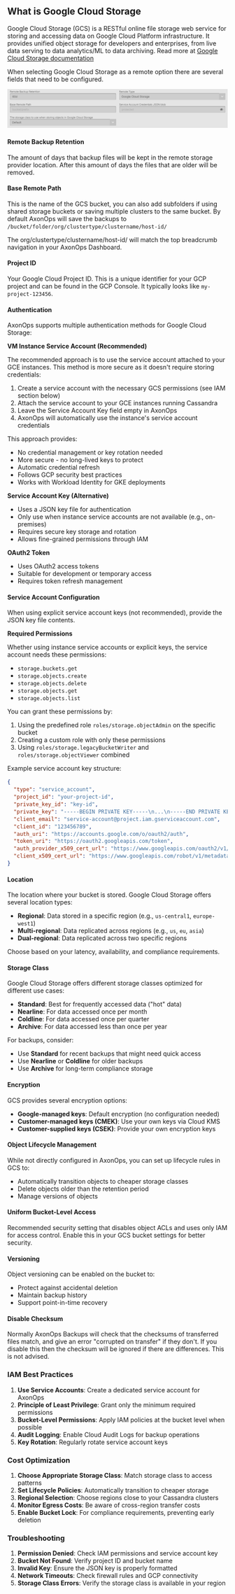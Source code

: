 ## What is Google Cloud Storage

Google Cloud Storage (GCS) is a RESTful online file storage web service for storing and accessing data on Google Cloud Platform infrastructure. It provides unified object storage for developers and enterprises, from live data serving to data analytics/ML to data archiving. Read more at [Google Cloud Storage documentation](https://cloud.google.com/storage/docs)

When selecting Google Cloud Storage as a remote option there are several fields that need to be configured.

![](./gcs.png)

#### Remote Backup Retention

The amount of days that backup files will be kept in the remote storage provider location. 
After this amount of days the files that are older will be removed.

#### Base Remote Path

This is the name of the GCS bucket, you can also add subfolders if using shared storage buckets or saving multiple clusters to the same bucket. By default AxonOps will save the backups to `/bucket/folder/org/clustertype/clustername/host-id/`

The org/clustertype/clustername/host-id/ will match the top breadcrumb navigation in your AxonOps Dashboard.

#### Project ID

Your Google Cloud Project ID. This is a unique identifier for your GCP project and can be found in the GCP Console. It typically looks like `my-project-123456`.

#### Authentication

AxonOps supports multiple authentication methods for Google Cloud Storage:

**VM Instance Service Account (Recommended)**

The recommended approach is to use the service account attached to your GCE instances. This method is more secure as it doesn't require storing credentials:

1. Create a service account with the necessary GCS permissions (see IAM section below)
2. Attach the service account to your GCE instances running Cassandra
3. Leave the Service Account Key field empty in AxonOps
4. AxonOps will automatically use the instance's service account credentials

This approach provides:
* No credential management or key rotation needed
* More secure - no long-lived keys to protect
* Automatic credential refresh
* Follows GCP security best practices
* Works with Workload Identity for GKE deployments

**Service Account Key (Alternative)**
* Uses a JSON key file for authentication
* Only use when instance service accounts are not available (e.g., on-premises)
* Requires secure key storage and rotation
* Allows fine-grained permissions through IAM

**OAuth2 Token**
* Uses OAuth2 access tokens
* Suitable for development or temporary access
* Requires token refresh management

#### Service Account Configuration

When using explicit service account keys (not recommended), provide the JSON key file contents. 

**Required Permissions**

Whether using instance service accounts or explicit keys, the service account needs these permissions:
* `storage.buckets.get`
* `storage.objects.create`
* `storage.objects.delete`
* `storage.objects.get`
* `storage.objects.list`

You can grant these permissions by:
1. Using the predefined role `roles/storage.objectAdmin` on the specific bucket
2. Creating a custom role with only these permissions
3. Using `roles/storage.legacyBucketWriter` and `roles/storage.objectViewer` combined

Example service account key structure:
```json
{
  "type": "service_account",
  "project_id": "your-project-id",
  "private_key_id": "key-id",
  "private_key": "-----BEGIN PRIVATE KEY-----\n...\n-----END PRIVATE KEY-----\n",
  "client_email": "service-account@project.iam.gserviceaccount.com",
  "client_id": "123456789",
  "auth_uri": "https://accounts.google.com/o/oauth2/auth",
  "token_uri": "https://oauth2.googleapis.com/token",
  "auth_provider_x509_cert_url": "https://www.googleapis.com/oauth2/v1/certs",
  "client_x509_cert_url": "https://www.googleapis.com/robot/v1/metadata/x509/..."
}
```

#### Location

The location where your bucket is stored. Google Cloud Storage offers several location types:
* **Regional**: Data stored in a specific region (e.g., `us-central1`, `europe-west1`)
* **Multi-regional**: Data replicated across regions (e.g., `us`, `eu`, `asia`)
* **Dual-regional**: Data replicated across two specific regions

Choose based on your latency, availability, and compliance requirements.

#### Storage Class

Google Cloud Storage offers different storage classes optimized for different use cases:

* **Standard**: Best for frequently accessed data ("hot" data)
* **Nearline**: For data accessed once per month
* **Coldline**: For data accessed once per quarter
* **Archive**: For data accessed less than once per year

For backups, consider:
* Use **Standard** for recent backups that might need quick access
* Use **Nearline** or **Coldline** for older backups
* Use **Archive** for long-term compliance storage

#### Encryption

GCS provides several encryption options:
* **Google-managed keys**: Default encryption (no configuration needed)
* **Customer-managed keys (CMEK)**: Use your own keys via Cloud KMS
* **Customer-supplied keys (CSEK)**: Provide your own encryption keys

#### Object Lifecycle Management

While not directly configured in AxonOps, you can set up lifecycle rules in GCS to:
* Automatically transition objects to cheaper storage classes
* Delete objects older than the retention period
* Manage versions of objects

#### Uniform Bucket-Level Access

Recommended security setting that disables object ACLs and uses only IAM for access control. Enable this in your GCS bucket settings for better security.

#### Versioning

Object versioning can be enabled on the bucket to:
* Protect against accidental deletion
* Maintain backup history
* Support point-in-time recovery

#### Disable Checksum

Normally AxonOps Backups will check that the checksums of transferred files match, and give an error "corrupted on transfer" if they don't. If you disable this then the checksum will be ignored if there are differences. This is not advised.

### IAM Best Practices

1. **Use Service Accounts**: Create a dedicated service account for AxonOps
2. **Principle of Least Privilege**: Grant only the minimum required permissions
3. **Bucket-Level Permissions**: Apply IAM policies at the bucket level when possible
4. **Audit Logging**: Enable Cloud Audit Logs for backup operations
5. **Key Rotation**: Regularly rotate service account keys

### Cost Optimization

1. **Choose Appropriate Storage Class**: Match storage class to access patterns
2. **Set Lifecycle Policies**: Automatically transition to cheaper storage
3. **Regional Selection**: Choose regions close to your Cassandra clusters
4. **Monitor Egress Costs**: Be aware of cross-region transfer costs
5. **Enable Bucket Lock**: For compliance requirements, preventing early deletion

### Troubleshooting

1. **Permission Denied**: Check IAM permissions and service account key
2. **Bucket Not Found**: Verify project ID and bucket name
3. **Invalid Key**: Ensure the JSON key is properly formatted
4. **Network Timeouts**: Check firewall rules and GCP connectivity
5. **Storage Class Errors**: Verify the storage class is available in your region